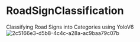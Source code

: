 # RoadSignClassification
Classifying Road Signs into Categories using YoloV6
![2c5166e3-d5b8-4c4c-a28a-ac9baa79c07b](https://github.com/KamalpreetSingh178/RoadSignClassification/assets/147826488/a8a0e8b8-1e17-4fd7-8cfa-b288066ebe7b)
